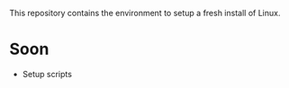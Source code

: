This repository contains the environment to setup a fresh install of Linux. 

# Soon
- Setup scripts
